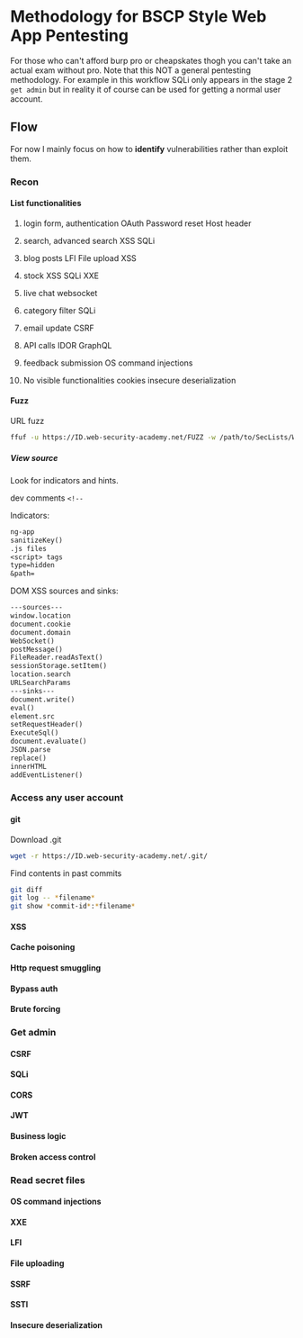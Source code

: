 # Methodology for BSCP Style Web App Pentesting
For those who can't afford burp pro or cheapskates thogh you can't take an actual exam without pro. Note that this NOT a general pentesting methodology. For example in this workflow SQLi only appears in the stage 2 `get admin` but in reality it of course can be used for getting a normal user account.

## Flow

For now I mainly focus on how to **identify** vulnerabilities rather than exploit them.

### Recon

#### List functionalities

1. login form, authentication
  OAuth
  Password reset
  Host header
  
3. search, advanced search
  XSS
  SQLi

5. blog posts
  LFI
  File upload
  XSS
  
7. stock
  XSS
  SQLi
  XXE
  
8. live chat
   websocket

9. category filter
  SQLi
  
10. email update
  CSRF

11. API calls
  IDOR
  GraphQL

13. feedback submission
  OS command injections

14. No visible functionalities
    cookies
    insecure deserialization
    


#### Fuzz

URL fuzz
```bash
ffuf -u https://ID.web-security-academy.net/FUZZ -w /path/to/SecLists/Web-Content/common.txt -s -c
```


##### View source

Look for indicators and hints.

dev comments `<!--`  

Indicators:
```txt
ng-app
sanitizeKey()
.js files
<script> tags
type=hidden
&path=
```

DOM XSS sources and sinks:
```txt
---sources---
window.location
document.cookie
document.domain
WebSocket()
postMessage()
FileReader.readAsText()
sessionStorage.setItem()
location.search
URLSearchParams
---sinks---
document.write()
eval()
element.src
setRequestHeader()
ExecuteSql()
document.evaluate()
JSON.parse
replace()
innerHTML
addEventListener()
```


### Access any user account

#### git

Download .git
```bash
wget -r https://ID.web-security-academy.net/.git/
```

Find contents in past commits
```bash
git diff
git log -- *filename*
git show *commit-id*:*filename*
```

#### XSS

#### Cache poisoning

#### Http request smuggling

#### Bypass auth

#### Brute forcing

### Get admin

#### CSRF

#### SQLi

#### CORS

#### JWT

#### Business logic

#### Broken access control

### Read secret files

#### OS command injections

#### XXE

#### LFI

#### File uploading

#### SSRF

#### SSTI

#### Insecure deserialization
